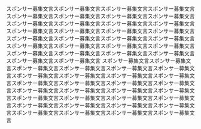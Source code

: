 スポンサー募集文言スポンサー募集文言スポンサー募集文言スポンサー募集文言スポンサー募集文言スポンサー募集文言スポンサー募集文言スポンサー募集文言スポンサー募集文言スポンサー募集文言スポンサー募集文言スポンサー募集文言スポンサー募集文言スポンサー募集文言スポンサー募集文言スポンサー募集文言スポンサー募集文言スポンサー募集文言スポンサー募集文言スポンサー募集文言スポンサー募集文言スポンサー募集文言スポンサー募集文言スポンサー募集文言スポンサー募集文言スポンサー募集文言スポンサー募集文言スポンサー募集文言スポンサー募集文言スポンサー募集文言
スポンサー募集文言スポンサー募集文言スポンサー募集文言スポンサー募集文言スポンサー募集文言スポンサー募集文言スポンサー募集文言スポンサー募集文言スポンサー募集文言スポンサー募集文言スポンサー募集文言スポンサー募集文言スポンサー募集文言スポンサー募集文言スポンサー募集文言スポンサー募集文言スポンサー募集文言スポンサー募集文言スポンサー募集文言スポンサー募集文言スポンサー募集文言スポンサー募集文言スポンサー募集文言スポンサー募集文言スポンサー募集文言スポンサー募集文言スポンサー募集文言スポンサー募集文言スポンサー募集文言スポンサー募集文言
